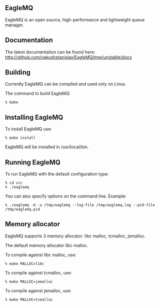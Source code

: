 EagleMQ
-------
EagleMQ is an open source, high-performance and lightweight queue manager.

Documentation
-------------
The latest documentation can be found here: http://github.com/yakushstanislav/EagleMQ/tree/unstable/docs

Building
--------
Currently EagleMQ can be compiled and used only on Linux.

The command to build EagleMQ:

    % make

Installing EagleMQ
------------------
To install EagleMQ use:

    % make install

EagleMQ will be installed in /usr/local/bin.

Running EagleMQ
---------------
To run EagleMQ with the default configuration type:

    % cd src
    % ./eaglemq

You can also specify options on the command line. Example:

    % ./eaglemq -d -u /tmp/eaglemq --log-file /tmp/eaglemq.log --pid-file /tmp/eaglemq.pid

Memory allocator
----------------
EagleMQ supports 3 memory allocator: libc malloc, tcmalloc, jemalloc.

The default memory allocator libc malloc.

To compile against libc malloc, use:

    % make MALLOC=libc

To compile against tcmalloc, use:

    % make MALLOC=jemalloc

To compile against jemalloc, use:

    % make MALLOC=tcmalloc
